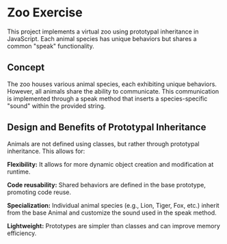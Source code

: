 # Zoo Exercise

This project implements a virtual zoo using prototypal inheritance in JavaScript. Each animal species has unique behaviors but shares a common "speak" functionality.

## Concept

The zoo houses various animal species, each exhibiting unique behaviors. However, all animals share the ability to communicate. This communication is implemented through a speak method that inserts a species-specific "sound" within the provided string.

## Design and Benefits of Prototypal Inheritance

Animals are not defined using classes, but rather through prototypal inheritance. This allows for:

**Flexibility:** It allows for more dynamic object creation and modification at runtime.

**Code reusability:** Shared behaviors are defined in the base prototype, promoting code reuse.

**Specialization:** Individual animal species (e.g., Lion, Tiger, Fox, etc.) inherit from the base Animal and customize the sound used in the speak method.

**Lightweight:** Prototypes are simpler than classes and can improve memory efficiency.
